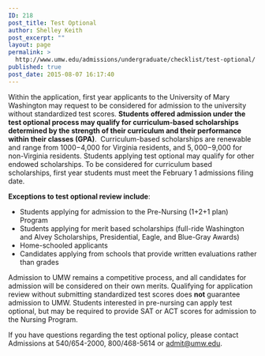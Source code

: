 ```yaml
---
ID: 218
post_title: Test Optional
author: Shelley Keith
post_excerpt: ""
layout: page
permalink: >
  http://www.umw.edu/admissions/undergraduate/checklist/test-optional/
published: true
post_date: 2015-08-07 16:17:40
---
```

Within the application, first year applicants to the University of Mary Washington may request to be considered for admission to the university without standardized test scores. <strong>Students offered admission under the test optional process may qualify for curriculum-based scholarships determined by the strength of their curriculum and their performance within their classes (GPA)</strong>.  Curriculum-based scholarships are renewable and range from $1000-$4,000 for Virginia residents, and $5,000-$9,000 for non-Virginia residents. Students applying test optional may qualify for other endowed scholarships. To be considered for curriculum based scholarships, first year students must meet the February 1 admissions filing date.

<strong>Exceptions to test optional review include</strong>:
<ul>
 	<li>Students applying for admission to the Pre-Nursing (1+2+1 plan) Program</li>
 	<li>Students applying for merit based scholarships (full-ride Washington and Alvey Scholarships, Presidential, Eagle, and Blue-Gray Awards)</li>
 	<li>Home-schooled applicants</li>
 	<li>Candidates applying from schools that provide written evaluations rather than grades</li>
</ul>
Admission to UMW remains a competitive process, and all candidates for admission will be considered on their own merits. Qualifying for application review without submitting standardized test scores does <strong>not</strong> guarantee admission to UMW. Students interested in pre-nursing can apply test optional, but may be required to provide SAT or ACT scores for admission to the Nursing Program.

If you have questions regarding the test optional policy, please contact Admissions at 540/654-2000, 800/468-5614 or <a href="mailto:admit@umw.edu">admit@umw.edu</a>.